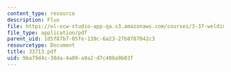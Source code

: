 ```yaml
---
content_type: resource
description: Flux
file: https://ol-ocw-studio-app-qa.s3.amazonaws.com/courses/3-37-welding-and-joining-processes-fall-2002/9ba79d4c38da4a09a9a2d7c408a9b03f_33713.pdf
file_type: application/pdf
parent_uid: 1d5f87b7-05fe-139c-6a23-27b8707042c3
resourcetype: Document
title: 33713.pdf
uid: 9ba79d4c-38da-4a09-a9a2-d7c408a9b03f
---
```

